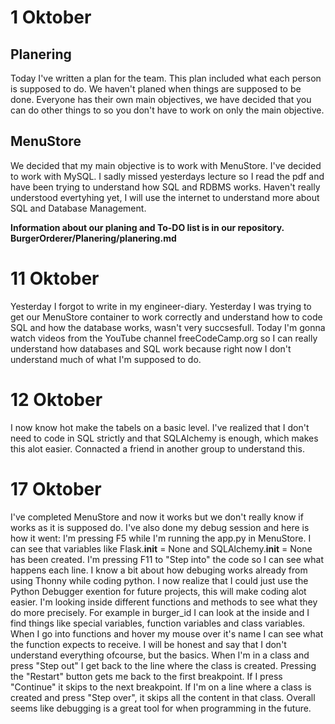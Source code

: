 # 1 Oktober
## Planering
Today I've written a plan for the team. This plan included what each person is supposed to do. We haven't planed when things are supposed to be done. Everyone has their own main objectives, we have decided that you can do other things to so you don't have to work on only the main objective.
## MenuStore
We decided that my main objective is to work with MenuStore. I've decided to work with MySQL. I sadly missed yesterdays lecture so I read the pdf and have been trying to understand how SQL and RDBMS works. Haven't really understood evertyhing yet, I will use the internet to understand more about SQL and Database Management. 

**Information about our planing and To-DO list is in our repository. BurgerOrderer/Planering/planering.md**

# 11 Oktober
Yesterday I forgot to write in my engineer-diary. Yesterday I was trying to get our MenuStore container to work correctly and understand how to code SQL and how the database works, wasn't very succsesfull. Today I'm gonna watch videos from the YouTube channel freeCodeCamp.org so I can really understand how databases and SQL work because right now I don't understand much of what I'm supposed to do.

# 12 Oktober
I now know hot make the tabels on a basic level. I've realized that I don't need to code in SQL strictly and that SQLAlchemy is enough, which makes this alot easier. Connacted a friend in another group to understand this.

# 17 Oktober
I've completed MenuStore and now it works but we don't really know if works as it is supposed do. I've also done my debug session and here is how it went:
I'm pressing F5 while I'm running the app.py in MenuStore. I can see that variables like Flask.__init__ = None and SQLAlchemy.__init__ = None has been created. I'm pressing F11 to "Step into" the code so I can see what happens each line. I know a bit about how debuging works already from using Thonny while coding python. I now realize that I could just use the Python Debugger exention for future projects, this will make coding alot easier. I'm looking inside different functions and methods to see what they do more precisely. For example in burger_id I can look at the inside and I find things like special variables, function variables and class variables. When I go into functions and hover my mouse over it's name I can see what the function expects to receive. I will be honest and say that I don't understand everything ofcourse, but the basics. When I'm in a class and press "Step out" I get back to the line where the class is created. Pressing the "Restart" button gets me back to the first breakpoint. If I press "Continue" it skips to the next breakpoint. If I'm on a line where a class is created and press "Step over", it skips all the content in that class. Overall seems like debugging is a great tool for when programming in the future.